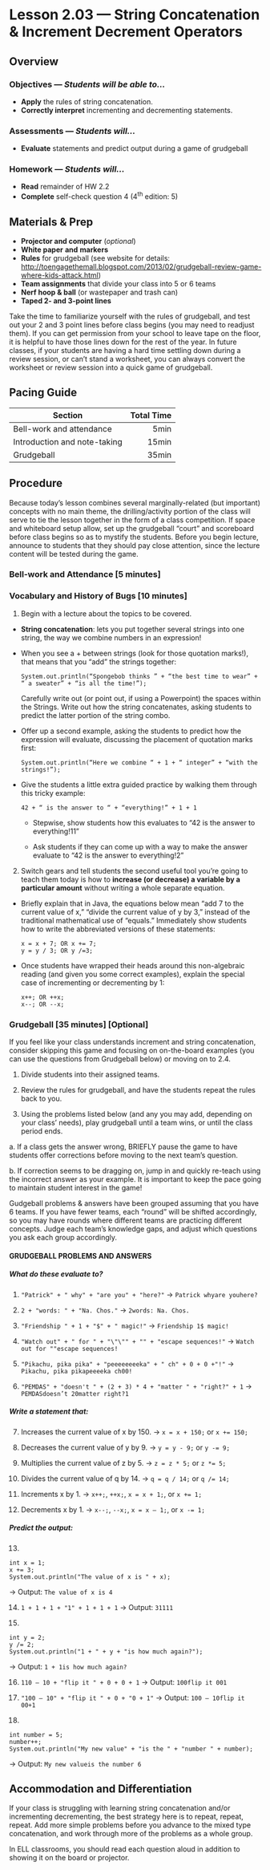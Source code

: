 Lesson 2.03 — String Concatenation & Increment Decrement Operators
====================================================================================================

Overview
--------
### Objectives — _Students will be able to…_
- **Apply** the rules of string concatenation.
- **Correctly interpret** incrementing and decrementing statements.

### Assessments — _Students will…_
- **Evaluate** statements and predict output during a game of grudgeball

### Homework — _Students will…_
- **Read** remainder of HW 2.2
- **Complete** self-check question 4 (4<sup>th</sup> edition: 5)


Materials & Prep
----------------
- **Projector and computer** (_optional_)
- **White paper** **and** **markers**
- **Rules** for grudgeball (see website for details:
  <http://toengagethemall.blogspot.com/2013/02/grudgeball-review-game-where-kids-attack.html>)
- **Team assignments** that divide your class into 5 or 6 teams
- **Nerf hoop & ball** (or wastepaper and trash can)
- **Taped 2- and 3-point lines**

Take the time to familiarize yourself with the rules of grudgeball, and test out your 2 and 3 point
lines before class begins (you may need to readjust them). If you can get permission from your
school to leave tape on the floor, it is helpful to have those lines down for the rest of the year.
In future classes, if your students are having a hard time settling down during a review session, or
can’t stand a worksheet, you can always convert the worksheet or review session into a quick game of
grudgeball.


Pacing Guide
------------
| Section                      | Total Time |
|------------------------------|-----------:|
| Bell-work and attendance     |       5min |
| Introduction and note-taking |      15min |
| Grudgeball                   |      35min |


Procedure
----------

Because today’s lesson combines several marginally-related (but important) concepts with no main
theme, the drilling/activity portion of the class will serve to tie the lesson together in the form
of a class competition. If space and whiteboard setup allow, set up the grudgeball “court” and
scoreboard before class begins so as to mystify the students. Before you begin lecture, announce to
students that they should pay close attention, since the lecture content will be tested during the
game.

### Bell-work and Attendance \[5 minutes\]

### Vocabulary and History of Bugs \[10 minutes\]

1. Begin with a lecture about the topics to be covered.

  - **String concatenation**: lets you put together several strings into one string, the way we
    combine numbers in an expression!

  - When you see a + between strings (look for those quotation marks!), that means that you “add”
    the strings together:

    ```
    System.out.println(“Spongebob thinks ” + “the best time to wear” + “ a sweater” + “is all the time!”);
    ```

    Carefully write out (or point out, if using a Powerpoint) the spaces within the Strings. Write
    out how the string concatenates, asking students to predict the latter portion of the string
    combo.

  - Offer up a second example, asking the students to predict how the expression will evaluate,
    discussing the placement of quotation marks first:

    ```
    System.out.println(“Here we combine “ + 1 + “ integer” + “with the strings!”);
    ```

  - Give the students a little extra guided practice by walking them through this tricky example:
    ```
    42 + “ is the answer to “ + “everything!” + 1 + 1
    ```

    - Stepwise, show students how this evaluates to “42 is the answer to everything!11”

    - Ask students if they can come up with a way to make the answer evaluate to “42 is the answer
      to everything!2”

2. Switch gears and tell students the second useful tool you’re going to teach them today is how to
  **increase (or decrease) a variable by a particular amount** without writing a whole separate
  equation.

  - Briefly explain that in Java, the equations below mean “add 7 to the current value of x,”
    “divide the current value of y by 3,” instead of the traditional mathematical use of “equals.”
    Immediately show students how to write the abbreviated versions of these statements:
    ```
    x = x + 7; OR x += 7;
    y = y / 3; OR y /=3;
    ```

  - Once students have wrapped their heads around this non-algebraic reading (and given you some
    correct examples), explain the special case of incrementing or decrementing by 1:
    ```
    x++; OR ++x;
    x--; OR --x;
    ```

### Grudgeball \[35 minutes\] \[Optional\]

If you feel like your class understands increment and string concatenation, consider skipping this
game and focusing on on-the-board examples (you can use the questions from Grudgeball below) or
moving on to 2.4.

1. Divide students into their assigned teams.

2. Review the rules for grudgeball, and have the students repeat the rules back to you.

3. Using the problems listed below (and any you may add, depending on your class’ needs), play
grudgeball until a team wins, or until the class period ends.

  a. If a class gets the answer wrong, BRIEFLY pause the game to have students offer corrections
    before moving to the next team’s question.

  b. If correction seems to be dragging on, jump in and quickly re-teach using the incorrect answer
    as your example. It is important to keep the pace going to maintain student interest in the game!

Gudgeball problems & answers have been grouped assuming that you have 6 teams. If you have fewer
teams, each “round” will be shifted accordingly, so you may have rounds where different teams are
practicing different concepts. Judge each team’s knowledge gaps, and adjust which questions you ask
each group accordingly.

#### GRUDGEBALL PROBLEMS AND ANSWERS

##### What do these evaluate to?

1) `"Patrick" + " why" + "are you" + "here?"`
  → `Patrick whyare youhere?`

2) `2 + "words: " + "Na. Chos."`
  → `2words: Na. Chos.`

3) `"Friendship " + 1 + "$" + " magic!"`
  → `Friendship 1$ magic!`

4) `"Watch out" + " for " + "\"\"" + "" + "escape sequences!"`
  → `Watch out for ""escape sequences!`

5) `"Pikachu, pika pika" + "peeeeeeeeka" + " ch" + 0 + 0 +"!"`
  → `Pikachu, pika pikapeeeeka ch00!`

6) `"PEMDAS" + "doesn't " + (2 + 3) * 4 + "matter " + "right?" + 1`
  → `PEMDASdoesn’t 20matter right?1`

##### Write a statement that:

7) Increases the current value of x by 150.
  → `x = x + 150;` or `x += 150;`

8) Decreases the current value of y by 9.
  → `y = y - 9;` or `y -= 9;`

9) Multiplies the current value of z by 5.
  → `z = z * 5;` or `z *= 5;`

10) Divides the current value of q by 14.
  → `q = q / 14;` or `q /= 14;`

11) Increments x by 1.
  → `x++;`, `++x;`, `x = x + 1;`, or `x += 1;`

12) Decrements x by 1.
  → `x--;`, `--x;`, `x = x – 1;`, or `x -= 1;`

##### Predict the output:

13)
```
int x = 1;
x += 3;
System.out.println("The value of x is " + x);
```
  → Output: `The value of x is 4`

14) `1 + 1 + 1 + "1" + 1 + 1 + 1`
  → Output: `31111`

15)
```
int y = 2;
y /= 2;
System.out.println("1 + " + y + "is how much again?");
```
  → Output: `1 + 1is how much again?`

16) `110 – 10 + "flip it " + 0 + 0 + 1`
  → Output: `100flip it 001`

17) `"100 – 10" + "flip it " + 0 + "0 + 1"`
  → Output: `100 – 10flip it 00+1`

18)
```
int number = 5;
number++;
System.out.println("My new value" + "is the " + "number " + number);
```
  → Output: `My new valueis the number 6`


Accommodation and Differentiation
---------------------------------

If your class is struggling with learning string concatenation and/or incrementing decrementing, the
best strategy here is to repeat, repeat, repeat. Add more simple problems before you advance to the
mixed type concatenation, and work through more of the problems as a whole group.

In ELL classrooms, you should read each question aloud in addition to showing it on the board or
projector.
